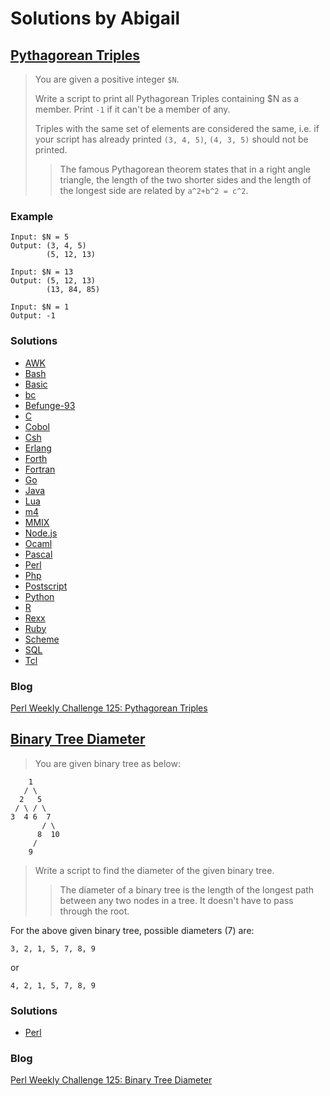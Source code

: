 # Solutions by Abigail
## [Pythagorean Triples][task1]

> You are given a positive integer `$N`.
>
> Write a script to print all Pythagorean Triples containing $N as
> a member. Print `-1` if it can't be a member of any.
>
> Triples with the same set of elements are considered the same,
> i.e. if your script has already printed `(3, 4, 5)`, `(4, 3, 5)` should
> not be printed.
>
> > The famous Pythagorean theorem states that in a right angle
> > triangle, the length of the two shorter sides and the length of the
> > longest side are related by `a^2+b^2 = c^2`.

### Example
~~~~
Input: $N = 5
Output: (3, 4, 5)
        (5, 12, 13)

Input: $N = 13
Output: (5, 12, 13)
        (13, 84, 85)

Input: $N = 1
Output: -1
~~~~

### Solutions
* [AWK](awk/ch-1.awk)
* [Bash](bash/ch-1.sh)
* [Basic](basic/ch-1.bas)
* [bc](bc/ch-1.bc)
* [Befunge-93](befunge-93/ch-1.bf93)
* [C](c/ch-1.c)
* [Cobol](cobol/ch-1.cb)
* [Csh](csh/ch-1.csh)
* [Erlang](erlang/ch-1.erl)
* [Forth](forth/ch-1.fs)
* [Fortran](fortran/ch-1.f90)
* [Go](go/ch-1.go)
* [Java](java/ch-1.java)
* [Lua](lua/ch-1.lua)
* [m4](m4/ch-1.m4)
* [MMIX](mmix/ch-1.mms)
* [Node.js](node/ch-1.js)
* [Ocaml](ocaml/ch-1.ml)
* [Pascal](pascal/ch-1.p)
* [Perl](perl/ch-1.pl)
* [Php](php/ch-1.php)
* [Postscript](postscript/ch-1.ps)
* [Python](python/ch-1.py)
* [R](r/ch-1.r)
* [Rexx](rexx/ch-1.rexx)
* [Ruby](ruby/ch-1.rb)
* [Scheme](scheme/ch-1.scm)
* [SQL](sql/ch-1.sql)
* [Tcl](tcl/ch-1.tcl)

### Blog
[Perl Weekly Challenge 125: Pythagorean Triples][blog1]

## [Binary Tree Diameter][task2]

> You are given binary tree as below:

~~~~
    1
   / \
  2   5
 / \ / \
3  4 6  7
       / \
      8  10
     /
    9
~~~~

> Write a script to find the diameter of the given binary tree.
>
> > The diameter of a binary tree is the length of the longest path
> > between any two nodes in a tree. It doesn't have to pass
> > through the root.

For the above given binary tree, possible diameters (7) are:

~~~~
3, 2, 1, 5, 7, 8, 9
~~~~

or

~~~~
4, 2, 1, 5, 7, 8, 9
~~~~

### Solutions
* [Perl](perl/ch-2.pl)

### Blog
[Perl Weekly Challenge 125: Binary Tree Diameter][blog2]



[task1]: https://perlweeklychallenge.org/blog/perl-weekly-challenge-125/#TASK1
[task2]: https://perlweeklychallenge.org/blog/perl-weekly-challenge-125/#TASK2
[blog1]: https://abigail.github.io/HTML/Perl-Weekly-Challenge/week-125-1.html
[blog2]: https://abigail.github.io/HTML/Perl-Weekly-Challenge/week-125-2.html
